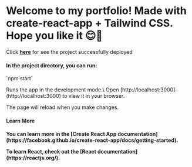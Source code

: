<h1>Welcome to my portfolio! Made with create-react-app + Tailwind CSS. Hope you like it 😊👋</h1>


<p>Click <strong><a href="https://portfolio-joacobolzon.vercel.app/" target="_blank">here</a></strong> for see the project successfully deployed 

<h4>In the project directory, you can run:</h4>
<p>`npm start`</p>
<span>Runs the app in the development mode.\
Open [http://localhost:3000](http://localhost:3000) to view it in your browser.

The page will reload when you make changes.
</span>
<h4>Learn More<h4>

<p>You can learn more in the [Create React App documentation](https://facebook.github.io/create-react-app/docs/getting-started).</p>

<p>To learn React, check out the [React documentation](https://reactjs.org/).</p>


 
 
